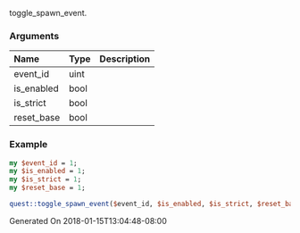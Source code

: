 toggle_spawn_event.
### Arguments
**Name**|**Type**|**Description**
:---|:---|:---
event_id|uint|
is_enabled|bool|
is_strict|bool|
reset_base|bool|

### Example

```perl
my $event_id = 1;
my $is_enabled = 1;
my $is_strict = 1;
my $reset_base = 1;

quest::toggle_spawn_event($event_id, $is_enabled, $is_strict, $reset_base); # Returns void
```


Generated On 2018-01-15T13:04:48-08:00